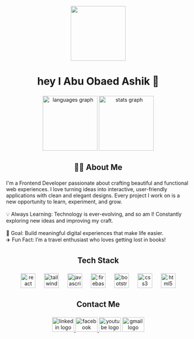 <div align="center">
  <img height="150" src=""  />
</div>

###

<h1 align="center">hey I Abu Obaed Ashik 👋</h1>

###

<div align="center">
  <img src="https://github-readme-stats.vercel.app/api/top-langs?username=abuobaedashik&locale=en&hide_title=false&layout=compact&card_width=320&langs_count=5&theme=dracula&hide_border=false&order=2" height="150" alt="languages graph"  />
  <img src="https://github-readme-stats.vercel.app/api?username=abuobaedashik&hide_title=false&hide_rank=false&show_icons=true&include_all_commits=true&count_private=true&disable_animations=false&theme=dracula&locale=en&hide_border=false&order=1" height="150" alt="stats graph"  />
</div>

###

<h2 align="center">👩‍💻  About Me</h2>

###

<p align="left">I'm a Frontend Developer passionate about crafting beautiful and functional web experiences. I love turning ideas into interactive, user-friendly applications with clean and elegant designs. Every project I work on is a new opportunity to learn, experiment, and grow.<br><br>💡 Always Learning: Technology is ever-evolving, and so am I! Constantly exploring new ideas and improving my craft.<br><br>🎯 Goal: Build meaningful digital experiences that make life easier.<br>✈️ Fun Fact: I’m a travel enthusiast who loves getting lost in books!</p>

###

<h2 align="center">Tech Stack</h2>

###

<div align="center">
  <img src="https://cdn.jsdelivr.net/gh/devicons/devicon/icons/react/react-original.svg" height="40" alt="react logo"  />
  <img width="16" />
  <img src="https://cdn.jsdelivr.net/gh/devicons/devicon/icons/tailwindcss/tailwindcss-original-wordmark.svg" height="40" alt="tailwindcss logo"  />
  <img width="16" />
  <img src="https://cdn.jsdelivr.net/gh/devicons/devicon/icons/javascript/javascript-original.svg" height="40" alt="javascript logo"  />
  <img width="16" />
  <img src="https://cdn.jsdelivr.net/gh/devicons/devicon/icons/firebase/firebase-plain-wordmark.svg" height="40" alt="firebase logo"  />
  <img width="16" />
  <img src="https://cdn.jsdelivr.net/gh/devicons/devicon/icons/bootstrap/bootstrap-original.svg" height="40" alt="bootstrap logo"  />
  <img width="16" />
  <img src="https://cdn.jsdelivr.net/gh/devicons/devicon/icons/css3/css3-original.svg" height="40" alt="css3 logo"  />
  <img width="16" />
  <img src="https://cdn.jsdelivr.net/gh/devicons/devicon/icons/html5/html5-original.svg" height="40" alt="html5 logo"  />
</div>

###

<h2 align="center">Contact Me</h2>

###

<div align="center">
  <a href="https://www.linkedin.com/in/abu-obaed-ashik-junior-web-developer-00a5b0230/" target="_blank">
    <img src="https://raw.githubusercontent.com/maurodesouza/profile-readme-generator/master/src/assets/icons/social/linkedin/default.svg" width="60" height="40" alt="linkedin logo"  />
  </a>
  <a href="https://www.facebook.com/abu.obaed.90" target="_blank">
    <img src="https://raw.githubusercontent.com/maurodesouza/profile-readme-generator/master/src/assets/icons/social/facebook/default.svg" width="60" height="40" alt="facebook logo"  />
  </a>
  <img src="https://raw.githubusercontent.com/maurodesouza/profile-readme-generator/master/src/assets/icons/social/youtube/default.svg" width="60" height="40" alt="youtube logo"  />
  <img src="https://raw.githubusercontent.com/maurodesouza/profile-readme-generator/master/src/assets/icons/social/gmail/default.svg" width="60" height="40" alt="gmail logo"  />
</div>

###
